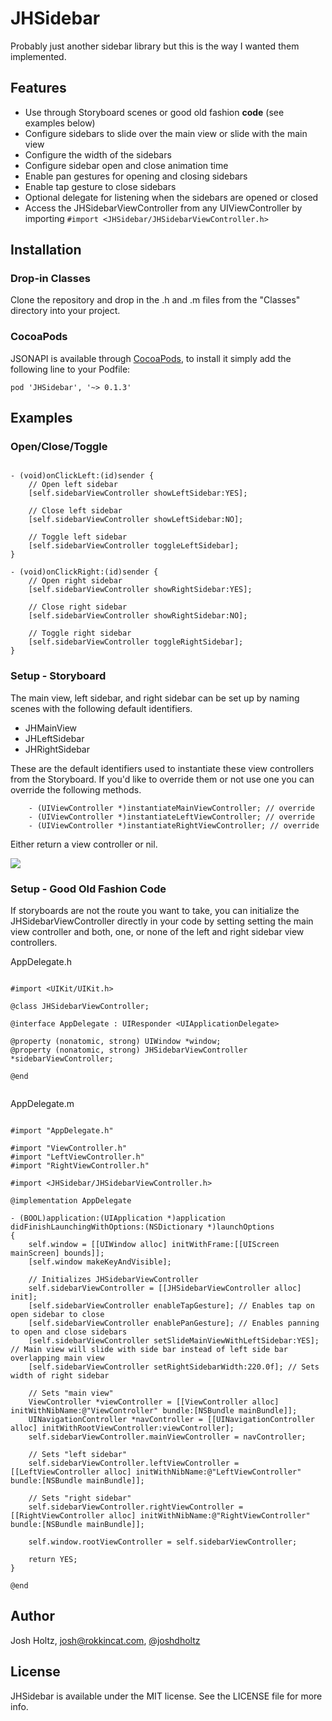 # JHSidebar

Probably just another sidebar library but this is the way I wanted them implemented.

## Features

- Use through Storyboard scenes or good old fashion **code** (see examples below)
- Configure sidebars to slide over the main view or slide with the main view
- Configure the width of the sidebars
- Configure sidebar open and close animation time
- Enable pan gestures for opening and closing sidebars
- Enable tap gesture to close sidebars
- Optional delegate for listening when the sidebars are opened or closed
- Access the JHSidebarViewController from any UIViewController by importing `#import <JHSidebar/JHSidebarViewController.h>`

## Installation

### Drop-in Classes
Clone the repository and drop in the .h and .m files from the "Classes" directory into your project.

### CocoaPods

JSONAPI is available through [CocoaPods](http://cocoapods.org), to install it simply add the following line to your Podfile:

    pod 'JHSidebar', '~> 0.1.3'

## Examples

### Open/Close/Toggle

````objc

- (void)onClickLeft:(id)sender {
    // Open left sidebar
    [self.sidebarViewController showLeftSidebar:YES];

    // Close left sidebar
    [self.sidebarViewController showLeftSidebar:NO];

    // Toggle left sidebar
    [self.sidebarViewController toggleLeftSidebar];
}

- (void)onClickRight:(id)sender {
    // Open right sidebar
    [self.sidebarViewController showRightSidebar:YES];

    // Close right sidebar
    [self.sidebarViewController showRightSidebar:NO];

    // Toggle right sidebar
    [self.sidebarViewController toggleRightSidebar];
}

````

### Setup - Storyboard

The main view, left sidebar, and right sidebar can be set up by naming scenes with the following default identifiers.

- JHMainView
- JHLeftSidebar
- JHRightSidebar

These are the default identifiers used to instantiate these view controllers from the Storyboard. If you'd like to override them or not use one you can override the following methods.

````objc
    - (UIViewController *)instantiateMainViewController; // override
    - (UIViewController *)instantiateLeftViewController; // override
    - (UIViewController *)instantiateRightViewController; // override
````

Either return a view controller or nil.

![](https://raw.github.com/joshdholtz/JHSidebar/master/Doc/example_storyboard.png)

### Setup - Good Old Fashion Code

If storyboards are not the route you want to take, you can initialize the JHSidebarViewController directly in your code by setting setting the main view controller and both, one, or none of the left and right sidebar view controllers.

AppDelegate.h
````objc

#import <UIKit/UIKit.h>

@class JHSidebarViewController;

@interface AppDelegate : UIResponder <UIApplicationDelegate>

@property (nonatomic, strong) UIWindow *window;
@property (nonatomic, strong) JHSidebarViewController *sidebarViewController;

@end


````

AppDelegate.m
````objc

#import "AppDelegate.h"

#import "ViewController.h"
#import "LeftViewController.h"
#import "RightViewController.h"

#import <JHSidebar/JHSidebarViewController.h>

@implementation AppDelegate

- (BOOL)application:(UIApplication *)application didFinishLaunchingWithOptions:(NSDictionary *)launchOptions
{
    self.window = [[UIWindow alloc] initWithFrame:[[UIScreen mainScreen] bounds]];
    [self.window makeKeyAndVisible];
    
    // Initializes JHSidebarViewController
    self.sidebarViewController = [[JHSidebarViewController alloc] init];
    [self.sidebarViewController enableTapGesture]; // Enables tap on open sidebar to close
    [self.sidebarViewController enablePanGesture]; // Enables panning to open and close sidebars
    [self.sidebarViewController setSlideMainViewWithLeftSidebar:YES]; // Main view will slide with side bar instead of left side bar overlapping main view
    [self.sidebarViewController setRightSidebarWidth:220.0f]; // Sets width of right sidebar
    
    // Sets "main view"
    ViewController *viewController = [[ViewController alloc] initWithNibName:@"ViewController" bundle:[NSBundle mainBundle]];
    UINavigationController *navController = [[UINavigationController alloc] initWithRootViewController:viewController];
    self.sidebarViewController.mainViewController = navController;
    
    // Sets "left sidebar"
    self.sidebarViewController.leftViewController = [[LeftViewController alloc] initWithNibName:@"LeftViewController" bundle:[NSBundle mainBundle]];
    
    // Sets "right sidebar"
    self.sidebarViewController.rightViewController = [[RightViewController alloc] initWithNibName:@"RightViewController" bundle:[NSBundle mainBundle]];
    
    self.window.rootViewController = self.sidebarViewController;
    
    return YES;
}

@end

````

## Author

Josh Holtz, josh@rokkincat.com, [@joshdholtz](https://twitter.com/joshdholtz)

## License

JHSidebar is available under the MIT license. See the LICENSE file for more info.

